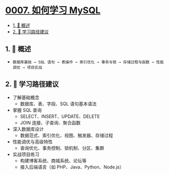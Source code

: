 # [0007. 如何学习 MySQL](https://github.com/Tdahuyou/TNotes.mysql/tree/main/notes/0007.%20%E5%A6%82%E4%BD%95%E5%AD%A6%E4%B9%A0%20MySQL)

<!-- region:toc -->

- [1. 📝 概述](#1--概述)
- [2. 📒 学习路径建议](#2--学习路径建议)

<!-- endregion:toc -->

## 1. 📝 概述

- `数据库基础 → SQL 语句 → 表操作 → 索引优化 → 事务与锁 → 存储过程与函数 → 性能调优 → 项目实战`

## 2. 📒 学习路径建议

- 了解基础概念
  - 数据库、表、字段、SQL 语句基本语法
- 掌握 SQL 查询
  - SELECT、INSERT、UPDATE、DELETE
  - JOIN 连接、子查询、聚合函数
- 深入数据库设计
  - 数据范式、索引优化、视图、触发器、存储过程
- 性能调优与高级特性
  - 查询优化、事务控制、锁机制、分区、集群
- 实战项目练习
  - 构建博客系统、商城系统、论坛等
  - 接入后端语言（如 PHP、Java、Python、Node.js）
